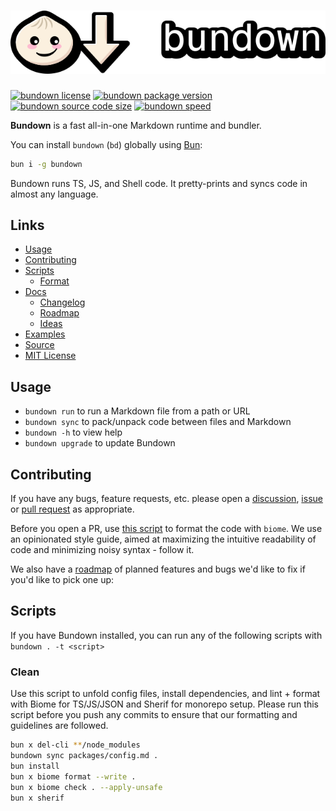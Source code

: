 # <img alt="Bundown" src='packages/docs/bundown.svg'>

[![bundown license](https://img.shields.io/npm/l/bundown.svg?colorB=567&label)](https://github.com/rysana-ai/bundown/blob/main/license) [![bundown package version](https://img.shields.io/npm/v/bundown.svg?colorB=284&label)](https://www.npmjs.com/package/bundown) [![bundown source code size](https://img.shields.io/github/languages/code-size/rysana-ai/bundown?colorB=44e&label)](https://github.com/rysana-ai/bundown) [![bundown speed](https://img.shields.io/static/v1?label&message=blazingly%20fast&color=b22)](https://twitter.com/jrysana/status/1754329326600741266)

**Bundown** is a fast all-in-one Markdown runtime and bundler.

You can install `bundown` (`bd`) globally using [Bun](https://bun.sh):

```sh -t install
bun i -g bundown
```

Bundown runs TS, JS, and Shell code. It pretty-prints and syncs code in almost any language.




## Links

+ [Usage](#usage)
+ [Contributing](#contributing)
+ [Scripts](#scripts)
    + [Format](#format)
+ [Docs](packages/docs)
    + [Changelog](packages/docs/changelog.md)
    + [Roadmap](packages/docs/roadmap.md)
    + [Ideas](packages/docs/ideas.md)
+ [Examples](packages/examples)
+ [Source](packages/core/bundown.ts)
+ [MIT License](license)




## Usage

+ `bundown run`        to run a Markdown file from a path or URL
+ `bundown sync`       to pack/unpack code between files and Markdown
+ `bundown -h`         to view help 
+ `bundown upgrade`    to update Bundown




## Contributing

If you have any bugs, feature requests, etc. please open a [discussion](https://github.com/rysana-ai/bundown/discussions), [issue](https://github.com/rysana-ai/bundown/issues) or [pull request](https://github.com/rysana-ai/bundown/pulls) as appropriate.

Before you open a PR, use [this script](#clean) to format the code with `biome`. We use an opinionated style guide, aimed at maximizing the intuitive readability of code and minimizing noisy syntax - follow it.

We also have a [roadmap](packages/docs/roadmap.md) of planned features and bugs we'd like to fix if you'd like to pick one up:




## Scripts

If you have Bundown installed, you can run any of the following scripts with `bundown . -t <script>`


### Clean

Use this script to unfold config files, install dependencies, and lint + format with Biome for TS/JS/JSON and Sherif for monorepo setup. Please run this script before you push any commits to ensure that our formatting and guidelines are followed.

```sh -t clean
bun x del-cli **/node_modules
bundown sync packages/config.md .
bun install
bun x biome format --write .
bun x biome check . --apply-unsafe
bun x sherif
```
